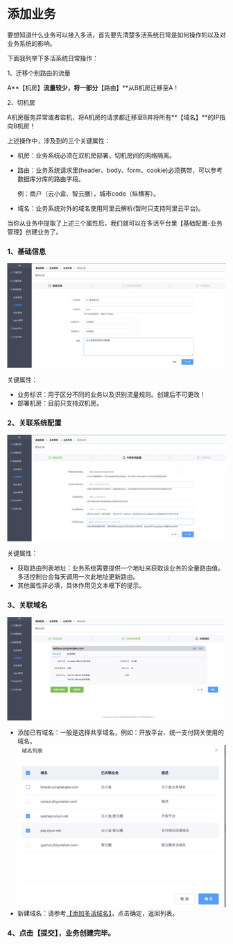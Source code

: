 # 添加业务

 要想知道什么业务可以接入多活，首先要先清楚多活系统日常是如何操作的以及对业务系统的影响。

下面我列举下多活系统日常操作：

1、迁移个别路由的流量

 A**【机房】**流量较少，将一部分**【路由】**从B机房迁移至A！

2、切机房

 A机房服务异常或者宕机，将A机房的请求都迁移至B并将所有**【域名】**的IP指向B机房！

上述操作中，涉及到的三个关键属性：

- 机房：业务系统必须在双机房部署，切机房间的网络隔离。

- 路由：业务系统请求里(header、body、form、cookie)必须携带，可以参考数据库分库的路由字段。

   例：商户（云小盒、智云膳），城市code（纵横客）。

- 域名：业务系统对外的域名使用阿里云解析(暂时只支持阿里云平台)。

当你从业务中提取了上述三个属性后，我们就可以在多活平台里【基础配置-业务管理】创建业务了。

### 1、基础信息

[![image-20190716140612783](../../images/multi-live/biz-1.png)](http://multi-idc.box.zonghengke.com/book/_book/image/biz-1.png)

关键属性：

- 业务标识：用于区分不同的业务以及识别流量规则。创建后不可更改！
- 部署机房：目前只支持双机房。

### 2、关联系统配置

[![image-20190716140612783](../../images/multi-live/biz-2.png)](http://multi-idc.box.zonghengke.com/book/_book/image/biz-2.png)

关键属性：

- 获取路由列表地址：业务系统需要提供一个地址来获取该业务的全量路由值。多活控制台会每天调用一次此地址更新路由。
- 其他属性非必填，具体作用见文本框下的提示。

### 3、关联域名

[![image-20190716140612783](../../images/multi-live/biz-3.png)](http://multi-idc.box.zonghengke.com/book/_book/image/biz-3.png)

- 添加已有域名：一般是选择共享域名，例如：开放平台、统一支付网关使用的域名。 [![image-20190716140612783](../../images/multi-live/biz-choose-domain.png)](http://multi-idc.box.zonghengke.com/book/_book/image/biz-choose-domain.png)
- 新建域名：请参考[【添加多活域名】](http://multi-idc.box.zonghengke.com/book/_book/domain.html)，点击确定，返回列表。

### 4、点击【提交】，业务创建完毕。